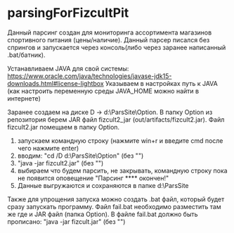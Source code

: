 # parsingForFizcultPit
Данный парсинг создан для мониторинга ассортимента магазинов спортивного питания (цены/наличие). Данный парсер писался без спрингов и запускается через консоль(либо через заранее написанный .bat/батник).

Устанавливаем JAVA для свой системы: https://www.oracle.com/java/technologies/javase-jdk15-downloads.html#license-lightbox
Указываем в настройках путь к JAVA (как настроить переменную среды JAVA_HOME можно найти в интернете)

Заранее создаем на диске D -> d:\ParsSite\Option. В папку Option из репозитория берем JAR файл fizcult2_jar (out/artifacts/fizcult2.jar). Файл fizcult2.jar помещаем в папку Option.
1) запускаем командную строку (нажмите win+r и введите cmd после чего нажмите enter) 
2) вводим:  "cd /D d:\ParsSite\Option" (без "")
3) "java -jar fizcult2.jar" (без "")
3) выбираем что будем парсить, не закрывать, командную строку пока не появится оповещение "Парсинг **** окончен!"
4) Данные выгружаются и сохраняются в папке d:\ParsSite

Также для упрощения запуска можно создать .bat файл, который будет сразу запускать программу. Файл fail.bat необходимо разместить там же где и JAR файл (папка Option). В файле fail.bat должно быть прописано: "java -jar fizcult.jar" (без "")
